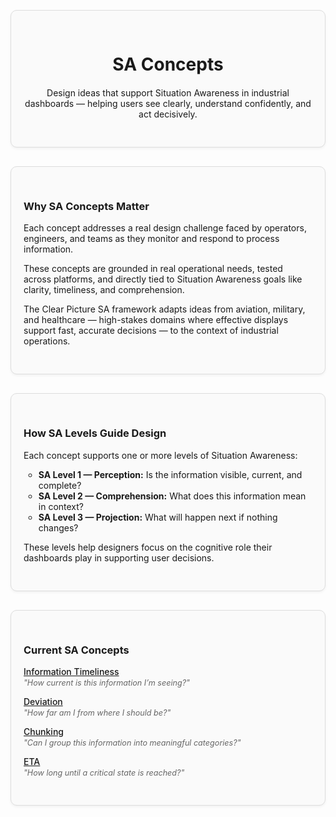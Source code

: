 <div style="border: 1px solid #ddd; border-radius: 10px; padding: 30px 20px; margin: 30px 0; background-color: #fafafa; box-shadow: 0 2px 4px rgba(0,0,0,0.05); text-align: center;">
  <div style="max-width: 600px; margin: 0 auto;">
    <h1 style="margin-bottom: 20px;">SA Concepts</h1>
    <p>Design ideas that support Situation Awareness in industrial dashboards — helping users see clearly, understand confidently, and act decisively.</p>
  </div>
</div>

<div style="border: 1px solid #ddd; border-radius: 10px; padding: 30px 20px; margin: 30px 0; background-color: #fafafa; box-shadow: 0 2px 4px rgba(0,0,0,0.05);">
  <h3>Why SA Concepts Matter</h3>
  <ul style="list-style: none; padding-left: 0;">
  <p>Each concept addresses a real design challenge faced by operators, engineers, and teams as they monitor and respond to process information.</p>

  <p>These concepts are grounded in real operational needs, tested across platforms, and directly tied to Situation Awareness goals like clarity, timeliness, and comprehension.</p>

  <p>The Clear Picture SA framework adapts ideas from aviation, military, and healthcare — high-stakes domains where effective displays support fast, accurate decisions — to the context of industrial operations.</p>
</div>

<div style="border: 1px solid #ddd; border-radius: 10px; padding: 30px 20px; margin: 30px 0; background-color: #fafafa; box-shadow: 0 2px 4px rgba(0,0,0,0.05);">
  <h3>How SA Levels Guide Design</h3>
  <ul style="list-style: none; padding-left: 0;">
  <p>Each concept supports one or more levels of Situation Awareness:</p>

  <ul>
    <li><strong>SA Level 1 — Perception:</strong> Is the information visible, current, and complete?</li>
    <li><strong>SA Level 2 — Comprehension:</strong> What does this information mean in context?</li>
    <li><strong>SA Level 3 — Projection:</strong> What will happen next if nothing changes?</li>
  </ul>

  <p>These levels help designers focus on the cognitive role their dashboards play in supporting user decisions.</p>
</div>

<div style="border: 1px solid #ddd; border-radius: 10px; padding: 30px 20px; margin: 30px 0; background-color: #fafafa; box-shadow: 0 2px 4px rgba(0,0,0,0.05);">
  <h3>Current SA Concepts</h3>
  <ul style="list-style: none; padding-left: 0;">
    <li>
      <a href="information-timeliness" style="font-weight: 500;">Information Timeliness</a><br>
      <span style="font-style: italic; font-size: 0.9em; color: #666;">"How current is this information I’m seeing?"</span>
    </li>
    <li style="margin-top: 14px;">
      <a href="deviation" style="font-weight: 500;">Deviation</a><br>
      <span style="font-style: italic; font-size: 0.9em; color: #666;">"How far am I from where I should be?"</span>
    </li>
        <li style="margin-top: 14px;">
      <a href="chunking" style="font-weight: 500;">Chunking</a><br>
      <span style="font-style: italic; font-size: 0.9em; color: #666;">"Can I group this information into meaningful categories?"</span>
    </li>
            <li style="margin-top: 14px;">
      <a href="eta" style="font-weight: 500;">ETA</a><br>
      <span style="font-style: italic; font-size: 0.9em; color: #666;">"How long until a critical state is reached?"</span>
    </li>
  </ul>
</div>
